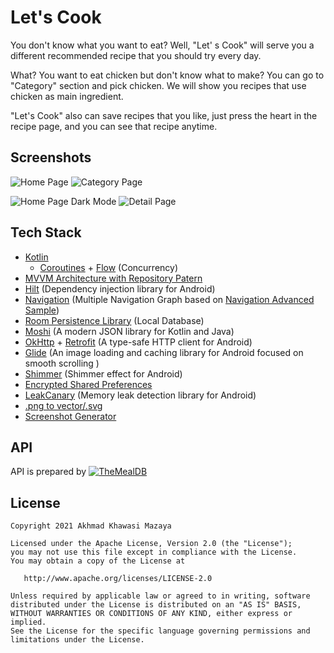 # Let's Cook

You don't know what you want to eat? Well, "Let' s Cook" will serve you a different recommended recipe that you should try every day.

What? You want to eat chicken but don't know what to make? You can go to "Category" section and pick chicken. We will show you recipes that use chicken as main ingredient.

"Let's Cook" also can save recipes that you like, just press the heart in the recipe page, and you can see that recipe anytime.

## Screenshots

![Home Page](https://i.imgur.com/giqCmmz.png) ![Category Page](https://i.imgur.com/9xpMtYQ.png)

![Home Page Dark Mode](https://i.imgur.com/9A5WZU5.png) ![Detail Page](https://i.imgur.com/gXAWxV7.png)

## Tech Stack
* [Kotlin](https://kotlinlang.org/)
  * [Coroutines](https://developer.android.com/kotlin/coroutines?gclid=CjwKCAjw-e2EBhAhEiwAJI5jg8PEjvuQA4yyVE0XKE2UOoz5h1LlCKJ7IOMZN3DIdDE9R8ghDWIg2xoCWdMQAvD_BwE&gclsrc=aw.ds) + [Flow](https://developer.android.com/kotlin/flow) (Concurrency)
* [MVVM Architecture with Repository Patern](https://developer.android.com/jetpack/guide#recommended-app-arch) 
* [Hilt](https://developer.android.com/training/dependency-injection/hilt-android) (Dependency injection library for Android)
* [Navigation](https://developer.android.com/guide/navigation/navigation-getting-started) (Multiple Navigation Graph based on [Navigation Advanced Sample](https://github.com/android/architecture-components-samples/tree/master/NavigationAdvancedSample))
* [Room Persistence Library](https://developer.android.com/training/data-storage/room) (Local Database)
* [Moshi](https://github.com/square/moshi) (A modern JSON library for Kotlin and Java)
* [OkHttp](https://square.github.io/okhttp/) + [Retrofit](https://square.github.io/retrofit/) (A type-safe HTTP client for Android) 
* [Glide](https://github.com/bumptech/glide) (An image loading and caching library for Android focused on smooth scrolling )
* [Shimmer](http://facebook.github.io/shimmer-android/) (Shimmer effect for Android)
* [Encrypted Shared Preferences](https://developer.android.com/topic/security/data)
* [LeakCanary](https://square.github.io/leakcanary/) (Memory leak detection library for Android)
* [.png to vector/.svg](https://www.autotracer.org/)
* [Screenshot Generator](https://theapplaunchpad.com/)

## API
API is prepared by [![TheMealDB](https://www.themealdb.com/images/logo-small.png)](https://www.themealdb.com/api.php)

## License

    Copyright 2021 Akhmad Khawasi Mazaya

    Licensed under the Apache License, Version 2.0 (the "License");
    you may not use this file except in compliance with the License.
    You may obtain a copy of the License at

       http://www.apache.org/licenses/LICENSE-2.0

    Unless required by applicable law or agreed to in writing, software
    distributed under the License is distributed on an "AS IS" BASIS,
    WITHOUT WARRANTIES OR CONDITIONS OF ANY KIND, either express or implied.
    See the License for the specific language governing permissions and
    limitations under the License.

